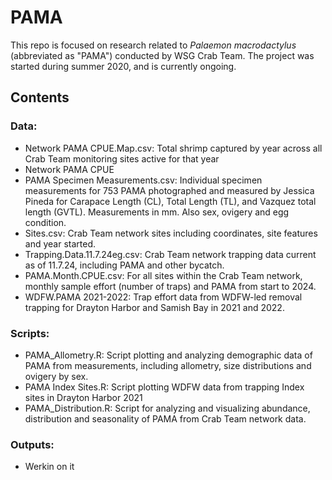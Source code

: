# PAMA

This repo is focused on research related to *Palaemon macrodactylus* (abbreviated as "PAMA") conducted by WSG Crab Team. The project was started during summer 2020, and is currently ongoing.

## Contents
### Data:
- Network PAMA CPUE.Map.csv: Total shrimp captured by year across all Crab Team monitoring sites active for that year
- Network PAMA CPUE
- PAMA Specimen Measurements.csv: Individual specimen measurements for 753 PAMA photographed and measured by Jessica Pineda for Carapace Length (CL), Total Length (TL), and Vazquez total length (GVTL). Measurements in mm. Also sex, ovigery and egg condition.
- Sites.csv: Crab Team network sites including coordinates, site features and year started.
- Trapping.Data.11.7.24eg.csv: Crab Team network trapping data current as of 11.7.24, including PAMA and other bycatch.
- PAMA.Month.CPUE.csv: For all sites within the Crab Team network, monthly sample effort (number of traps) and PAMA from start to 2024.
- WDFW.PAMA 2021-2022: Trap effort data from WDFW-led removal trapping for Drayton Harbor and Samish Bay in 2021 and 2022.

### Scripts:
- PAMA_Allometry.R: Script plotting and analyzing demographic data of PAMA from measurements, including allometry, size distributions and ovigery by sex.
- PAMA Index Sites.R: Script plotting WDFW data from trapping Index sites in Drayton Harbor 2021
- PAMA_Distribution.R: Script for analyzing and visualizing abundance, distribution and seasonality of PAMA from Crab Team network data.

### Outputs:
- Werkin on it

